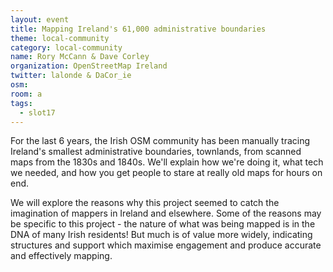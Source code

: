 ```yaml
---
layout: event
title: Mapping Ireland's 61,000 administrative boundaries
theme: local-community
category: local-community
name: Rory McCann & Dave Corley
organization: OpenStreetMap Ireland
twitter: lalonde & DaCor_ie
osm:
room: a
tags:
  - slot17
---
```

For the last 6 years, the Irish OSM community has been manually tracing Ireland's smallest administrative boundaries, townlands, from scanned maps from the 1830s and 1840s.  We'll explain how we're doing it, what tech we needed, and how you get people to stare at really old maps for hours on end.

We will explore the reasons why this project seemed to catch the imagination of mappers in Ireland and elsewhere. Some of the reasons may be specific to this project - the nature of what was being mapped is in the DNA of many Irish residents! But much is of value more widely, indicating structures and support which maximise engagement and produce accurate and effectively mapping.
